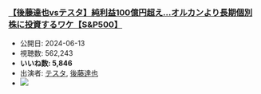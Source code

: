 ### [【後藤達也vsテスタ】純利益100億円超え…オルカンより長期個別株に投資するワケ【S&P500】](https://www.youtube.com/watch?v=EBbnketiXeE)
-   公開日: 2024-06-13
-   視聴数: 562,243
-   **いいね数: 5,846**
-   出演者: [テスタ](/rehacq_fan/people/テスタ "wikilink"), [後藤達也](/rehacq_fan/people/後藤達也 "wikilink")
- [![](https://img.youtube.com/vi/EBbnketiXeE/hqdefault.jpg)](https://www.youtube.com/watch?v=EBbnketiXeE)
